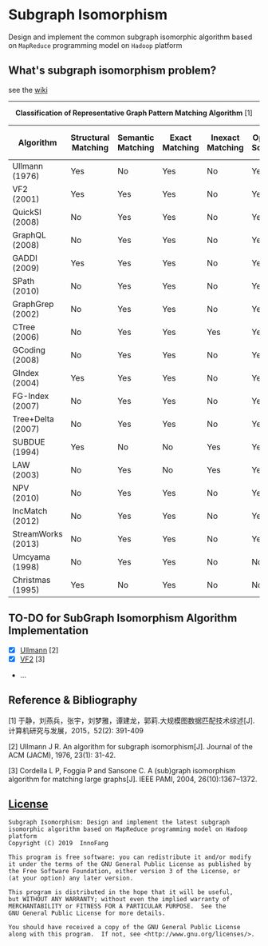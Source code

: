 # Subgraph Isomorphism

Design and implement the common subgraph isomorphic algorithm based on `MapReduce` programming model on `Hadoop` platform

## What's subgraph isomorphism problem?

see the [wiki](https://en.wikipedia.org/wiki/Subgraph_isomorphism_problem)

---

<div align="center">

<strong>Classification of Representative Graph Pattern Matching Algorithm</strong> [1]

</div>

| Algorithm | Structural Matching | Semantic Matching |  Exact Matching | Inexact Matching | Optimal Solution | Approximate Solution | Static Graph Matching | Dynamic Graph Matching |
| - | - | - | - | - | - | - | - | - |
| Ullmann <br/> (1976)      | Yes | No  | Yes | No  | Yes | No  | Yes | No  |
| VF2 <br/> (2001)          | Yes | Yes | Yes | No  | Yes | No  | Yes | No  |
| QuickSI <br/> (2008)      | No  | Yes | Yes | No  | Yes | No  | Yes | No  |
| GraphQL <br/> (2008)      | No  | Yes | Yes | No  | Yes | No  | Yes | No  |
| GADDI <br/> (2009)        | Yes | Yes | Yes | No  | Yes | No  | Yes | No  |
| SPath <br/> (2010)        | No  | Yes | Yes | No  | Yes | No  | Yes | No  |
| GraphGrep <br/> (2002)    | No  | Yes | Yes | No  | Yes | No  | Yes | Yes |
| CTree <br/> (2006)        | No  | Yes | Yes | Yes | Yes | No  | Yes | No  |
| GCoding <br/> (2008)      | No  | Yes | Yes | No  | Yes | No  | Yes | No  |
| GIndex <br/> (2004)       | Yes | Yes | Yes | No  | Yes | No  | Yes | No  |
| FG-Index <br/> (2007)     | No  | Yes | Yes | No  | Yes | No  | Yes | No  |
| Tree+Delta <br/> (2007)   | No  | Yes | Yes | No  | Yes | No  | Yes | No  |
| SUBDUE <br/> (1994)       | Yes | No  | No  | Yes | Yes | No  | Yes | No  |
| LAW <br/> (2003)          | No  | Yes | No  | Yes | Yes | No  | Yes | No  |
| NPV <br/> (2010)          | No  | Yes | Yes | No  | Yes | No  | Yes | Yes |
| IncMatch <br/> (2012)     | No  | Yes | Yes | No  | Yes | No  | Yes | Yes |
| StreamWorks <br/> (2013)  | No  | Yes | Yes | No  | Yes | No  | No  | Yes |
| Umcyama <br/> (1998)      | No  | Yes | Yes | No  | No  | Yes | Yes | No  |
| Christmas <br/> (1995)    | Yes | No  | Yes | No  | No  | Yes | Yes | No  |

## TO-DO for SubGraph Isomorphism Algorithm Implementation

 + [x] [Ullmann](./src/main/java/io/github/innofang/algorithm/impl/Ullmann.java) [2]
 + [x] [VF2](./src/main/java/io/github/innofang/algorithm/impl/VF2.java) [3]
 + ...
 
## Reference & Bibliography

[1] 于静，刘燕兵，张宇，刘梦雅，谭建龙，郭莉.大规模图数据匹配技术综述[J].计算机研究与发展，2015，52(2): 391-409

[2] Ullmann J R. An algorithm for subgraph isomorphism[J]. Journal of the ACM (JACM), 1976, 23(1): 31-42.

[3] Cordella L P, Foggia P and Sansone C. A (sub)graph isomorphism algorithm for matching large graphs[J]. IEEE PAMI, 2004, 26(10):1367–1372. 

## [License](./LICENSE)

    Subgraph Isomorphism: Design and implement the latest subgraph isomorphic algorithm based on MapReduce programming model on Hadoop platform
    Copyright (C) 2019  InnoFang

    This program is free software: you can redistribute it and/or modify
    it under the terms of the GNU General Public License as published by
    the Free Software Foundation, either version 3 of the License, or
    (at your option) any later version.

    This program is distributed in the hope that it will be useful,
    but WITHOUT ANY WARRANTY; without even the implied warranty of
    MERCHANTABILITY or FITNESS FOR A PARTICULAR PURPOSE.  See the
    GNU General Public License for more details.

    You should have received a copy of the GNU General Public License
    along with this program.  If not, see <http://www.gnu.org/licenses/>.
